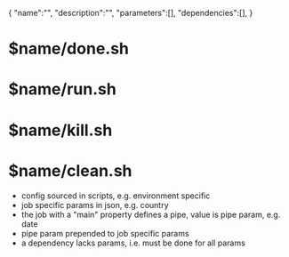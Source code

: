 {
    "name":"",
    "description":"",
    "parameters":[],
    "dependencies":[],
}

# $name/done.sh
# $name/run.sh
# $name/kill.sh
# $name/clean.sh


* config sourced in scripts, e.g. environment specific
* job specific params in json, e.g. country
* the job with a "main" property defines a pipe, value is pipe param, e.g. date
* pipe param prepended to job specific params
* a dependency lacks params, i.e. must be done for all params

